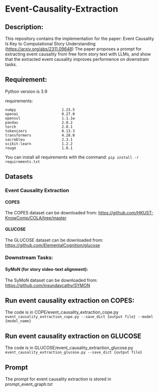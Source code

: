 # Event-Causality-Extraction
## Description:
This repository contains the implementation for the paper: Event Causality Is Key to Computational Story Understanding (https://arxiv.org/abs/2311.09648)
The paper proposes a prompt for extracting event causality from free form story text with LLMs, and show that the extracted event causality improves performence on downstram tasks.
## Requirement:
Python version is 3.9

requirements:

```
numpy                     1.23.5
openai                    0.27.0
openssl                   1.1.1w
pandas                    2.0.2
torch                     2.0.1
tokenizers                0.13.3
transformers              4.28.0
sacrebleu                 2.3.1                    
scikit-learn              1.2.2
rouge                     1.0.1
```

You can install all requirements with the command:
`
pip install -r requirements.txt
`
## Datasets
### Event Causality Extraction
#### COPES
The COPES dataset can be downloaded from: https://github.com/HKUST-KnowComp/COLA/tree/master
#### GLUCOSE
The GLUCOSE dataset can be downloaded from: https://github.com/ElementalCognition/glucose

### Downstream Tasks:
#### SyMoN (for story video-text alignment):
The SyMoN dataset can be downloaded from: https://github.com/insundaycathy/SYMON


## Run event causality extraction on COPES:
The code is in COPE/event_causality_extraction_cope.py
`
event_causality_extraction_cope.py --save_dict {output file} --model {model_name}
`

## Run event causality extraction on GLUCOSE
The code is in GLUCOSE/event_causality_extraction_glucose.py
`
event_causality_extraction_glucose.py --save_dict {output file}
`

## Prompt
The prompt for event causality extraction is stored in prompt_event_graph.txt

